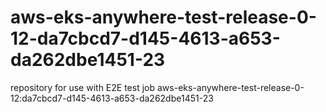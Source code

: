 # aws-eks-anywhere-test-release-0-12-da7cbcd7-d145-4613-a653-da262dbe1451-23
repository for use with E2E test job aws-eks-anywhere-test-release-0-12:da7cbcd7-d145-4613-a653-da262dbe1451-23
